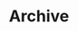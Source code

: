 ---
title: "Archive"
description: "A collection of posts archived."
layout: "archives"
url: "/archives"
summary: "archives"
menus: main
---